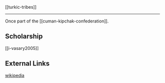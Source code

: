 [[turkic-tribes]]

---

Once part of the [[cuman-kipchak-confederation]].

## Scholarship
[[i-vasary2005]]

## External Links
[wikipedia](https://en.wikipedia.org/wiki/Cumans)